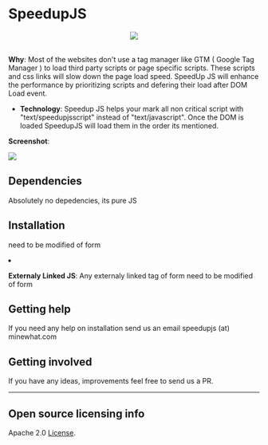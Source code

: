 # SpeedupJS

<div align="center">
    <img src="https://raw.githubusercontent.com/minewhat/speedupjs/master/logo.png">
</div>
<br />

  
**Why**: Most of the websites don't use a tag manager like GTM ( Google Tag Manager ) to load third party scripts or page specific scripts. These scripts and css links will slow down the page load speed. SpeedUp JS will enhance the performance by prioritizing scripts and defering their load after DOM Load event.

  - **Technology**: Speedup JS helps your mark all non critical script with "text/speedupjsscript" instead of "text/javascript". Once the DOM is loaded SpeedupJS will load them in the order its mentioned.


**Screenshot**: 

![](https://raw.githubusercontent.com/minewhat/speedupjs/master/screenshot.png)


## Dependencies

Absolutely no depedencies, its pure JS

## Installation
<script type="text/javascript>
  /* Paste the lastest code */
</script>  


## Usage

JS resources are of two types.
- **Inline JS**:
Any script tag inline with <script></script> need to be modified of form <script type="text/speedupjscript"></script>


- **Externaly Linked JS**: Any externaly linked tag of form <script src="xyz.com/file.js"></script> need to be modified of form <script type="text/speedupjscript" src="xyz.com/file.js"></script>


## Getting help

If you need any help on installation send us an email speedupjs (at) minewhat.com


## Getting involved

If you have any ideas, improvements feel free to send us a PR. 

----

## Open source licensing info
Apache 2.0 [License](LICENSE).

